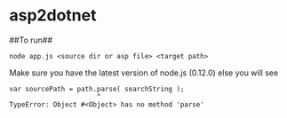 # asp2dotnet

##To run##
```
node app.js <source dir or asp file> <target path>
```
Make sure you have the latest version of node.js (0.12.0) else you will see

```
var sourcePath = path.parse( searchString );
                      ^
TypeError: Object #<Object> has no method 'parse'
```

